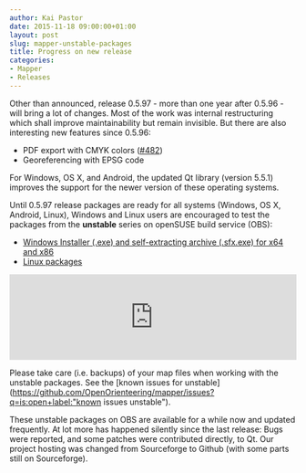 ```yaml
---
author: Kai Pastor
date: 2015-11-18 09:00:00+01:00
layout: post
slug: mapper-unstable-packages
title: Progress on new release
categories:
- Mapper
- Releases
---
```


Other than announced, release 0.5.97 - more than one year after 0.5.96 - will bring a lot of changes. Most of the work was internal restructuring which shall improve maintainability but remain invisible. But there are also interesting new features since 0.5.96:

 - PDF export with CMYK colors ([#482](https://github.com/OpenOrienteering/mapper/issues/482))
 - Georeferencing with EPSG code

For Windows, OS X, and Android, the updated Qt library (version 5.5.1) improves the support for the newer version of these operating systems.

Until 0.5.97 release packages are ready for all systems (Windows, OS X, Android, Linux), Windows and Linux users are encouraged to test the packages from the **unstable** series on openSUSE build service (OBS):

 - [Windows Installer (.exe) and self-extracting archive (.sfx.exe) for x64 and x86](http://download.opensuse.org/repositories/home:/dg0yt/Windows/)
 - [Linux packages](https://software.opensuse.org/download.html?project=home%3Adg0yt&package=openorienteering-mapper-unstable)

<iframe markdown="0" src="http://software.opensuse.org/download/package.iframe?project=home:dg0yt&package=openorienteering-mapper-unstable" style="width:100%;border:0;"> </iframe>

Please take care (i.e. backups) of your map files when working with the unstable packages.
See the [known issues for unstable](https://github.com/OpenOrienteering/mapper/issues?q=is:open+label:"known issues unstable").

These unstable packages on OBS are available for a while now and updated frequently. At lot more has happened silently since the last release: Bugs were reported, and some patches were contributed directly, to Qt. Our project hosting was changed from Sourceforge to Github (with some parts still on Sourceforge).
